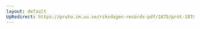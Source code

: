 ```yaml
---
layout: default
UpRedirect: https://pruto.im.uu.se/riksdagen-records-pdf/1875/prot-1875--ak--012/prot-1875--ak--012_012.pdf
---
```

